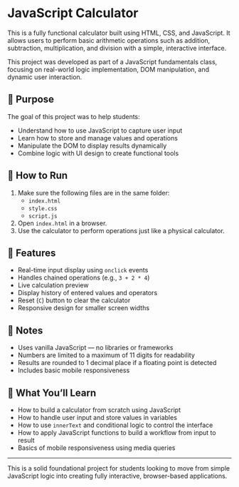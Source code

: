 # JavaScript Calculator

This is a fully functional calculator built using HTML, CSS, and JavaScript. It allows users to perform basic arithmetic operations such as addition, subtraction, multiplication, and division with a simple, interactive interface.

This project was developed as part of a JavaScript fundamentals class, focusing on real-world logic implementation, DOM manipulation, and dynamic user interaction.

## 🎯 Purpose

The goal of this project was to help students:

- Understand how to use JavaScript to capture user input
- Learn how to store and manage values and operations
- Manipulate the DOM to display results dynamically
- Combine logic with UI design to create functional tools

## 🧱 How to Run

1. Make sure the following files are in the same folder:
   - `index.html`
   - `style.css`
   - `script.js`
2. Open `index.html` in a browser.
3. Use the calculator to perform operations just like a physical calculator.

## 🚀 Features

- Real-time input display using `onclick` events
- Handles chained operations (e.g., `3 + 2 * 4`)
- Live calculation preview
- Display history of entered values and operators
- Reset (`C`) button to clear the calculator
- Responsive design for smaller screen widths

## 📌 Notes

- Uses vanilla JavaScript — no libraries or frameworks
- Numbers are limited to a maximum of 11 digits for readability
- Results are rounded to 1 decimal place if a floating point is detected
- Includes basic mobile responsiveness

## 🧠 What You’ll Learn

- How to build a calculator from scratch using JavaScript
- How to handle user input and store values in variables
- How to use `innerText` and conditional logic to control the interface
- How to apply JavaScript functions to build a workflow from input to result
- Basics of mobile responsiveness using media queries

---

This is a solid foundational project for students looking to move from simple JavaScript logic into creating fully interactive, browser-based applications.
